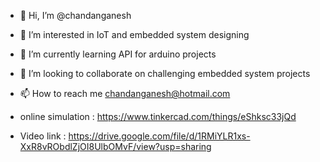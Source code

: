 - 👋 Hi, I’m @chandanganesh
- 👀 I’m interested in IoT and embedded system designing
- 🌱 I’m currently learning API for arduino projects
- 💞️ I’m looking to collaborate on challenging embedded system projects
- 📫 How to reach me chandanganesh@hotmail.com

- online simulation : https://www.tinkercad.com/things/eShksc33jQd
- Video link : https://drive.google.com/file/d/1RMiYLR1xs-XxR8vRObdlZjOI8UlbOMvF/view?usp=sharing 

<!---
chandanganesh/chandanganesh is a ✨ special ✨ repository because its `README.md` (this file) appears on your GitHub profile.
You can click the Preview link to take a look at your changes.
--->
